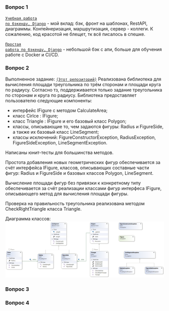 ### Вопрос 1
<code>[Учебная работа по бэкенду, Django](https://github.com/mshat/web_project)</code> - мой вклад: бэк, фронт на шаблонах, RestAPI, диаграммы. Контейнеризация, маршрутизация, сервер - коллеги.
К сожалению, код красотой не блещет, тк всё писалось в спешке.

<code>[Простая работа по бэкенду, Django](https://github.com/mshat/rsoi-simple-perosn-with-api-on-docker)</code> - небольшой бэк с апи, больше для обучения работе с Docker и CI/CD.

### Вопрос 2

Выполненное задание: <code>[(Этот репозиторий)](https://github.com/mshat/FigureArea)</code>
Реализована библиотека для вычисления площади треугольника по трём сторонам и площади круга по радиусу. 
Согласно тз, поддерживается только задание треугольника по сторонам и круга по радиусу.
Библиотека предоставляет пользователю следующие компоненты:
* интерфейс IFigure с методом CalculateArea;
* класс Cirlce : IFigure;
* класс Triangle : IFigure и его базовый класс Polygon;
* классы, описывающие то, чем задаются фигуры: Radius и FigureSide, а также их базовый класс LineSegment;
* классы исключений: FigureConstructorException, RadiusException, FigureSideException,  LineSegmentException.

Написаны юнит-тесты для большинства методов.

Простота добавления новых геометрических фигур обеспечивается за счёт интерфейса IFigure, классов, описывающих составные части фигур: Radius и FigureSide и базовых классов Polygon, LineSegment.

Вычисление площади фигур без привязки к конкретному типу обеспечивается за счёт реализации классами фигур интерфеса IFigure, описывающего метод для вычисления площади фигуры.

Проверка на правильность треугольника реализована методом CheckRightTriangle класса Triangle.

Диаграмма классов:
<code>![Диаграмма классов](https://github.com/mshat/FigureArea/blob/master/FigureAreaDiagram.png)</code>
### Вопрос 3


### Вопрос 4


